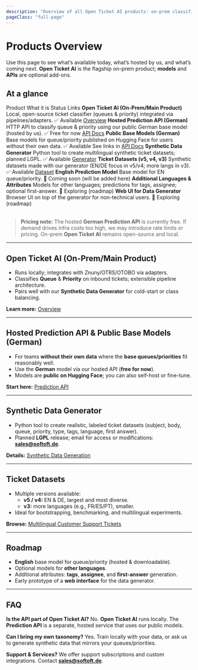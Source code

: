 ```yaml
---
description: "Overview of all Open Ticket AI products: on-prem classifier, hosted prediction API & HF models, synthetic data generator, and public ticket datasets — plus what’s coming next."
pageClass: "full-page"
---
```


# Products Overview

Use this page to see what’s available today, what’s hosted by us, and what’s coming next.
**Open Ticket AI** is the flagship on-prem product; **models** and **APIs** are optional add-ons.

## At a glance

<Table>
    <Row>
      <C header>Product</C>
      <C header>What it is</C>
      <C header>Status</C>
      <C header>Links</C>
    </Row>
    <Row>
      <C><strong>Open Ticket AI (On-Prem/Main Product)</strong></C>
      <C>Local, open-source ticket classifier (queues & priority) integrated via pipelines/adapters.</C>
      <C>✅ Available</C>
      <C><a href="/">Overview</a></C>
    </Row>
    <Row>
      <C><strong>Hosted Prediction API (German)</strong></C>
      <C>HTTP API to classify queue & priority using our public German base model (hosted by us).</C>
      <C>✅ Free for now</C>
      <C><a href="/products/prediction-api/overview">API Docs</a></C>
    </Row>
    <Row>
      <C><strong>Public Base Models (German)</strong></C>
      <C>Base models for queue/priority published on Hugging Face for users without their own data.</C>
      <C>✅ Available</C>
      <C>See links in <a href="/products/prediction-api/overview">API Docs</a></C>
    </Row>
    <Row>
      <C><strong>Synthetic Data Generator</strong></C>
      <C>Python tool to create multilingual synthetic ticket datasets; planned LGPL.</C>
      <C>✅ Available</C>
      <C><a href="/products/synthetic-data/synthetic-data-generation">Generator</a></C>
    </Row>
    <Row>
      <C><strong>Ticket Datasets (v5, v4, v3)</strong></C>
      <C>Synthetic datasets made with our generator (EN/DE focus in v5/v4; more langs in v3).</C>
      <C>✅ Available</C>
      <C><a href="/products/synthetic-data/ticket-dataset">Dataset</a></C>
    </Row>
    <Row>
      <C><strong>English Prediction Model</strong></C>
      <C>Base model for EN queue/priority.</C>
      <C>🚧 Coming soon</C>
      <C>(will be added here)</C>
    </Row>
    <Row>
      <C><strong>Additional Languages & Attributes</strong></C>
      <C>Models for other languages; predictions for tags, assignee; optional first-answer.</C>
      <C>🧭 Exploring</C>
      <C>(roadmap)</C>
    </Row>
    <Row>
      <C><strong>Web UI for Data Generator</strong></C>
      <C>Browser UI on top of the generator for non-technical users.</C>
      <C>🧭 Exploring</C>
      <C>(roadmap)</C>
    </Row>
</Table>

> **Pricing note:** The hosted **German Prediction API** is currently free. If demand drives infra costs too high, we
> may introduce rate limits or pricing. On-prem **Open Ticket AI** remains open-source and local.

---

## Open Ticket AI (On-Prem/Main Product)

- Runs locally; integrates with Znuny/OTRS/OTOBO via adapters.
- Classifies **Queue** & **Priority** on inbound tickets; extensible pipeline architecture.
- Pairs well with our **Synthetic Data Generator** for cold-start or class balancing.

**Learn more:**
[Overview](../index.md)

---

## Hosted Prediction API & Public Base Models (German)

- For teams **without their own data** where the **base queues/priorities** fit reasonably well.
- Use the **German** model via our hosted API (**free for now**).
- Models are **public on Hugging Face**; you can also self-host or fine-tune.

**Start here:** [Prediction API](./prediction-api/overview.md)

---

## Synthetic Data Generator

- Python tool to create realistic, labeled ticket datasets (subject, body, queue, priority, type, tags, language, first
  answer).
- Planned **LGPL** release; email for access or modifications: **sales@softoft.de**.

**Details:** [Synthetic Data Generation](./synthetic-data/synthetic-data-generation.md)

---

## Ticket Datasets

- Multiple versions available:
    - **v5 / v4:** EN & DE, largest and most diverse.
    - **v3:** more languages (e.g., FR/ES/PT), smaller.
- Ideal for bootstrapping, benchmarking, and multilingual experiments.

**Browse:** [Multilingual Customer Support Tickets](./synthetic-data/ticket-dataset.md)

---

## Roadmap

- **English** base model for queue/priority (hosted & downloadable).
- Optional models for **other languages**.
- Additional attributes: **tags**, **assignee**, and **first-answer** generation.
- Early prototype of a **web interface** for the data generator.

---

## FAQ

**Is the API part of Open Ticket AI?**
No. **Open Ticket AI** runs locally. The **Prediction API** is a separate, hosted service that uses our public models.

**Can I bring my own taxonomy?**
Yes. Train locally with your data, or ask us to generate synthetic data that mirrors your queues/priorities.

**Support & Services?**
We offer support subscriptions and custom integrations. Contact **sales@softoft.de**.
